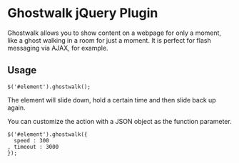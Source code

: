 Ghostwalk jQuery Plugin
=======================

Ghostwalk allows you to show content on a webpage for only a moment, like a ghost walking in a room for just a moment. It is perfect for flash messaging via AJAX, for example.

Usage
-----

    $('#element').ghostwalk();

The element will slide down, hold a certain time and then slide back up again.

You can customize the action with a JSON object as the function parameter.

    $('#element').ghostwalk({
      speed : 300
    , timeout : 3000
    });
